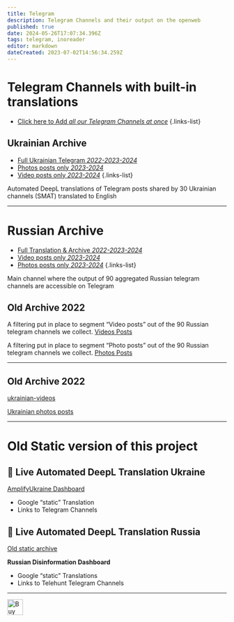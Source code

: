 ```yaml
---
title: Telegram
description: Telegram Channels and their output on the openweb
published: true
date: 2024-05-26T17:07:34.396Z
tags: telegram, inoreader
editor: markdown
dateCreated: 2023-07-02T14:56:34.259Z
---
```


# Telegram Channels with built-in translations


- [Click here to Add *all our Telegram Channels at once*](https://t.me/addlist/EMwTEWJzfX5iYjVk)
{.links-list}


## Ukrainian Archive 

- [Full Ukrainian Telegram *2022-2023-2024*](https://t.me/amplifyukraine)
- [Photos posts only *2023-2024*](https://t.me/uaphotos)
- [Video posts only *2023-2024*](https://t.me/uavideos)
{.links-list}

Automated DeepL translations of Telegram posts shared by 30 Ukrainian channels (SMAT) translated to English

---


# Russian Archive

- [Full Translation & Archive *2022-2023-2024*](https://t.me/telehunt_watch)
- [Video posts only *2023-2024* ](https://t.me/telehunt_video)
- [Photos posts only *2023-2024*](https://t.me/telehunt_photo)
{.links-list}

Main channel where the output of 90 aggregated Russian telegram channels are accessible on Telegram

## Old Archive 2022
A filtering put in place to segment “Video posts” out of the 90 Russian telegram channels we collect.
[Videos Posts](https://t.me/video_posts)

A filtering put in place to segment “Photo posts” out of the 90 Russian telegram channels we collect.
[Photos Posts](https://t.me/photo_posts)

---

## Old Archive 2022

[ukrainian-videos](https://t.me/ukrainian_videos)

[Ukrainian photos posts](https://t.me/ukrainian_photos)

---


# Old Static version of this project

## 🔴 Live Automated DeepL Translation Ukraine


[AmplifyUkraine Dashboard](https://amplifyukraine.eu)

-   Google “static” Translation
-   Links to Telegram Channels


## 🔴 Live Automated DeepL Translation Russia

[Old static archive](https://ruprop.ukrainewararchive.eu/)

**Russian Disinformation Dashboard**

-   Google “static” Translations
-   Links to Telehunt Telegram Channels


---
<a href='https://ko-fi.com/E1E2E81MW' target='_blank'><img height='36' style='border:0px;height:36px;' src='https://storage.ko-fi.com/cdn/kofi2.png?v=3' border='0' alt='Buy Me a Coffee at ko-fi.com' /></a>
